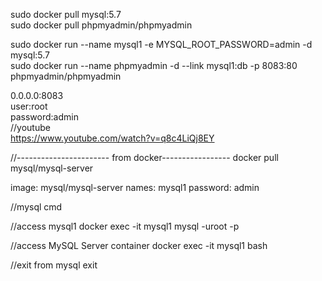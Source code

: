 
sudo docker pull mysql:5.7    
sudo docker pull phpmyadmin/phpmyadmin    

sudo docker run --name mysql1 -e MYSQL_ROOT_PASSWORD=admin  -d mysql:5.7          
sudo docker run --name phpmyadmin -d --link mysql1:db -p 8083:80 phpmyadmin/phpmyadmin         

0.0.0.0:8083   
user:root   
password:admin     
//youtube    
https://www.youtube.com/watch?v=q8c4LiQj8EY     


//----------------------- from docker-----------------
docker pull mysql/mysql-server

image: mysql/mysql-server
names: mysql1
password: admin

//mysql cmd

//access mysql1
docker exec -it mysql1 mysql -uroot -p

//access MySQL Server container
docker exec -it mysql1 bash

//exit from mysql
exit

